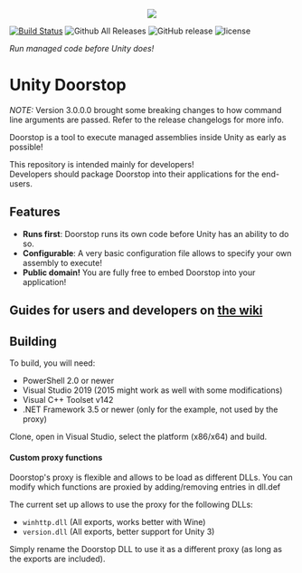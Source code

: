 <p align="center">
   <img src="https://raw.githubusercontent.com/NeighTools/UnityDoorstop/master/docs/logo_sm.png"/>
</p>

[![Build Status](https://dev.azure.com/ghorsington/UnityDoorstop/_apis/build/status/NeighTools.UnityDoorstop?branchName=master)](https://dev.azure.com/ghorsington/UnityDoorstop/_build/latest?definitionId=1&branchName=master)
![Github All Releases](https://img.shields.io/github/downloads/NeighTools/UnityDoorstop/total.svg)
![GitHub release](https://img.shields.io/github/release/NeighTools/UnityDoorstop.svg)
![license](https://img.shields.io/github/license/NeighTools/UnityDoorstop.svg)

*Run managed code before Unity does!*

# Unity Doorstop

*NOTE:* Version 3.0.0.0 brought some breaking changes to how command line arguments are passed. Refer to the release changelogs for more info.

Doorstop is a tool to execute managed assemblies inside Unity as early as possible!

This repository is intended mainly for developers!  
Developers should package Doorstop into their applications for the end-users.

## Features

* **Runs first**: Doorstop runs its own code before Unity has an ability to do so.
* **Configurable**: A very basic configuration file allows to specify your own assembly to execute!
* **Public domain!** You are fully free to embed Doorstop into your application!

## Guides for users and developers on [the wiki](https://github.com/NeighTools/UnityDoorstop/wiki)

## Building

To build, you will need:

* PowerShell 2.0 or newer
* Visual Studio 2019 (2015 might work as well with some modifications)
* Visual C++ Toolset v142
* .NET Framework 3.5 or newer (only for the example, not used by the proxy)

Clone, open in Visual Studio, select the platform (x86/x64) and build.

#### Custom proxy functions

Doorstop's proxy is flexible and allows to be load as different DLLs.
You can modify which functions are proxied by adding/removing entries in dll.def

The current set up allows to use the proxy for the following DLLs:

* `winhttp.dll` (All exports, works better with Wine)
* `version.dll` (All exports, better support for Unity 3)

Simply rename the Doorstop DLL to use it as a different proxy (as long as the exports are included).
